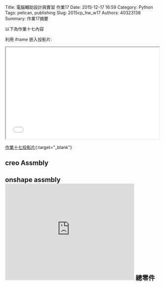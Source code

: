 Title: 電腦輔助設計與實習 作業17
Date: 2015-12-17 16:59
Category: Python
Tags: pelican, publishing
Slug: 2015cp_hw_w17
Authors: 40323138
Summary: 作業17摘要

以下為作業十七內容

利用 iframe 嵌入投影片:

<iframe src="simplest16.html" width="500" height="300"></iframe>

[作業十七投影片](simplest16.html){:target="_blank"}

 <h2> creo Assmbly<h2>
<script src="https://embed.github.com/view/3d/40323150/2015cadp/gh-pages/images/asm0002.stl"></script>
onshape assmbly
<iframe width="420" height="315" src="https://www.youtube.com/embed/JfO_2mHBFXA" frameborder="0" allowfullscreen></iframe>
總零件
<script src="https://github.com/40323138-1/40323138/blob/gh-pages/theme/images/adjuster.stl"></script>
<script src="https://github.com/40323138-1/40323138/blob/gh-pages/theme/images/adjuster_base.stl"></script>
<script src="https://github.com/40323138-1/40323138/blob/gh-pages/theme/images/base.stl"></script>
<script src="https://github.com/40323138-1/40323138/blob/gh-pages/theme/images/connection.stl"></script>
<script src="https://github.com/40323138-1/40323138/blob/gh-pages/theme/images/handle.stl"></script>
<script src="https://github.com/40323138-1/40323138/blob/gh-pages/theme/images/hinge.stl"></script>



